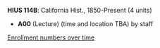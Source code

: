 **HIUS 114B**: California Hist., 1850-Present (4 units)

- **A00** (Lecture) (time and location TBA) by staff

[Enrollment numbers over time](./HIUS114B.tsv)
